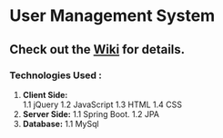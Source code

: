 # User Management System

## Check out the [Wiki](https://github.com/rastogi-s/User-Management-WebDev/wiki) for details.

### Technologies Used :
 1. **Client Side:**  
        1.1 jQuery
        1.2 JavaScript
        1.3 HTML
        1.4 CSS
 2. **Server Side:**
        1.1 Spring Boot.
        1.2 JPA
 3. **Database:**
        1.1 MySql


        
   
